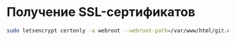 # Получение SSL-сертификатов
```bash
sudo letsencrypt certonly -a webroot --webroot-path=/var/www/html/git.example.com -d git.example.com -d www.git.example.com
```
